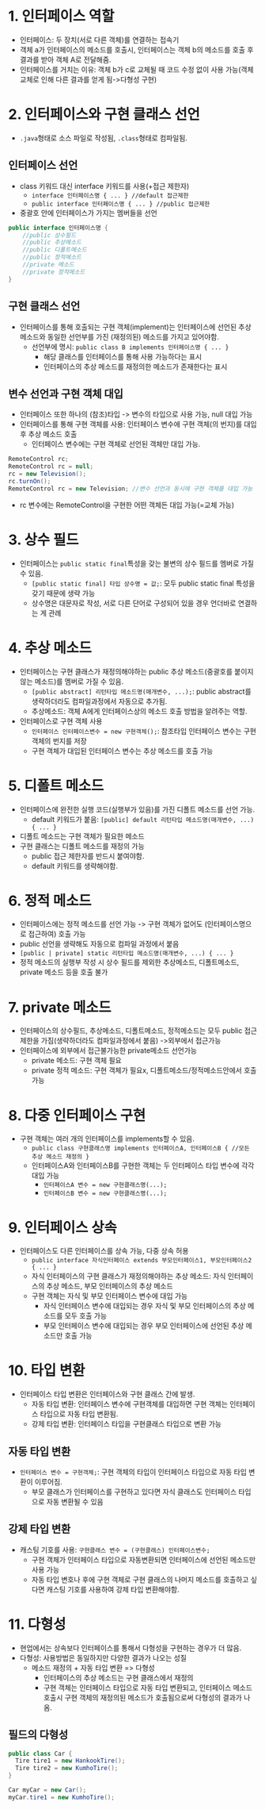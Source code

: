 # 1. 인터페이스 역할
- 인터페이스: 두 장치(서로 다른 객체)를 연결하는 접속기
- 객체 a가 인터페이스의 메소드를 호출시, 인터페이스는 객체 b의 메소드를 호출 후 결과를 받아 객체 A로 전달해줌.
- 인터페이스를 거치는 이유: 객체 b가 c로 교체될 때 코드 수정 없이 사용 가능(객체 교체로 인해 다른 결과를 얻게 됨->다형성 구현)
# 2. 인터페이스와 구현 클래스 선언
- `.java`형태로 소스 파일로 작성됨, `.class`형태로 컴파일됨.
## 인터페이스 선언
- class 키워드 대신 interface 키워드를 사용(+접근 제한자)
  - `interface 인터페이스명 { ... } //default 접근제한`
  - `public interface 인터페이스명 { ... } //public 접근제한`
- 중괄호 안에 인터페이스가 가지는 멤버들을 선언
```java
public interface 인터페이스명 {
    //public 상수필드
    //public 추상메소드
    //public 디폴트메소드
    //public 정적메소드
    //private 메소드
    //private 정적메소드
}
```
## 구현 클래스 선언
- 인터페이스를 통해 호출되는 구현 객체(implement)는 인터페이스에 선언된 추상 메소드와 동일한 선언부를 가진 (재정의된) 메소드를 가지고 있어야함.
  - 선언부에 명시: `public class B implements 인터페이스명 { ... }`
    - 해당 클래스를 인터페이스를 통해 사용 가능하다는 표시
    - 인터페이스의 추상 메소드를 재정의한 메소드가 존재한다는 표시
## 변수 선언과 구현 객체 대입
- 인터페이스 또한 하나의 (참조)타입 -> 변수의 타입으로 사용 가능, null 대입 가능
- 인터페이스를 통해 구현 객체를 사용: 인터페이스 변수에 구현 객체(의 번지)를 대입 후 추상 메소드 호출
  - 인터페이스 변수에는 구현 객체로 선언된 객체만 대입 가능.
```java
RemoteControl rc;
RemoteControl rc = null;
rc = new Television();
rc.turnOn();
RemoteControl rc = new Television; //변수 선언과 동시에 구현 객체를 대입 가능
```
- rc 변수에는 RemoteControl을 구현한 어떤 객체든 대입 가능(=교체 가능)
# 3. 상수 필드
- 인터페이스는 `public static final`특성을 갖는 불변의 상수 필드를 멤버로 가질 수 있음.
  - `[public static final] 타입 상수명 = 값;`: 모두 public static final 특성을 갖기 때문에 생략 가능
  - 상수명은 대문자로 작성, 서로 다른 단어로 구성되어 있을 경우 언더바로 연결하는 게 관례
# 4. 추상 메소드
- 인터페이스는 구현 클래스가 재정의해야하는 public 추상 메소드(중괄호를 붙이지 않는 메소드)를 멤버로 가질 수 있음.
  - `[public abstract] 리턴타입 메소드명(매개변수, ...);`: public abstract를 생략하더라도 컴파일과정에서 자동으로 추가됨.
  - 추상메소드: 객체 A에게 인터페이스상의 메소드 호출 방법을 알려주는 역할.
- 인터페이스로 구현 객체 사용
  - `인터페이스 인터페이스변수 = new 구현객체();`: 참조타입 인터페이스 변수는 구현 객체의 번지를 저장
  - 구현 객체가 대입된 인터페이스 변수는 추상 메소드를 호출 가능
# 5. 디폴트 메소드
- 인터페이스에 완전한 실행 코드(실행부가 있음)를 가진 디폴트 메소드를 선언 가능.
  - default 키워드가 붙음: `[public] default 리턴타입 메소드명(매개변수, ...) { ... }`
- 디폴트 메소드는 구현 객체가 필요한 메소드
- 구현 클래스는 디폴트 메소드를 재정의 가능
  - public 접근 제한자를 반드시 붙여야함.
  - default 키워드를 생략해야함.
# 6. 정적 메소드
- 인터페이스에는 정적 메소드를 선언 가능 -> 구현 객체가 없어도 (인터페이스명으로 접근하여) 호출 가능
- public 선언을 생략해도 자동으로 컴파일 과정에서 붙음
- `[public | private] static 리턴타입 메소드명(매개변수, ...) { ... }`
- 정적 메소드의 실행부 작성 시 상수 필드를 제외한 추상메소드, 디폴트메소드, private 메소드 등을 호출 불가
# 7. private 메소드
- 인터페이스의 상수필드, 추상메소드, 디폴트메소드, 정적메소드는 모두 public 접근 제한을 가짐(생략하더라도 컴파일과정에서 붙음) ->외부에서 접근가능
- 인터페이스에 외부에서 접근불가능한 private메소드 선언가능 
  - private 메소드: 구현 객체 필요
  - private 정적 메소드: 구현 객체가 필요x, 디폴트메소드/정적메소드안에서 호출가능
# 8. 다중 인터페이스 구현
- 구현 객체는 여러 개의 인터페이스를 implements할 수 있음.
  - `public class 구현클래스명 implements 인터페이스A, 인터페이스B { //모든 추상 메소드 재정의 }`
  - 인터페이스A와 인터페이스B를 구현한 객체는 두 인터페이스 타입 변수에 각각 대입 가능
    - `인터페이스A 변수 = new 구현클래스명(...);`
    - `인터페이스B 변수 = new 구현클래스명(...);`
# 9. 인터페이스 상속
- 인터페이스도 다른 인터페이스를 상속 가능, 다중 상속 허용
  - `public interface 자식인터페이스 extends 부모인터페이스1, 부모인터페이스2 { ... }`
  - 자식 인터페이스의 구현 클래스가 재정의해야하는 추상 메소드: 자식 인터페이스의 추상 메소드, 부모 인터페이스의 추상 메소드
  - 구현 객체는 자식 및 부모 인터페이스 변수에 대입 가능
    - 자식 인터페이스 변수에 대입되는 경우 자식 및 부모 인터페이스의 추상 메소드를 모두 호출 가능
    - 부모 인터페이스 변수에 대입되는 경우 부모 인터페이스에 선언된 추상 메소드만 호출 가능
# 10. 타입 변환
- 인터페이스 타입 변환은 인터페이스와 구현 클래스 간에 발생.
  - 자동 타입 변환: 인터페이스 변수에 구현객체를 대입하면 구현 객체는 인터페이스 타입으로 자동 타입 변환됨.
  - 강제 타입 변환: 인터페이스 타입을 구현클래스 타입으로 변환 가능
## 자동 타입 변환
- `인터페이스 변수 = 구현객체;`: 구현 객체의 타입이 인터페이스 타입으로 자동 타입 변환이 이루어짐.
  - 부모 클래스가 인터페이스를 구현하고 있다면 자식 클래스도 인터페이스 타입으로 자동 변환될 수 있음
## 강제 타입 변환
- 캐스팅 기호를 사용: `구현클래스 변수 = (구현클래스) 인터페이스변수;`
  - 구현 객체가 인터페이스 타입으로 자동변환되면 인터페이스에 선언된 메소드만 사용 가능
  - 자동 타입 변호나 후에 구현 객체로 구현 클래스의 나머지 메소드를 호출하고 싶다면 캐스팅 기호를 사용하여 강제 타입 변환해야함.
# 11. 다형성
- 현업에서는 상속보다 인터페이스를 통해서 다형성을 구현하는 경우가 더 많음.
- 다형성: 사용방법은 동일하지만 다양한 결과가 나오는 성질
  - 메소드 재정의 + 자동 타입 변환 => 다형성
    - 인터페이스의 추상 메소드는 구현 클래스에서 재정의
    - 구현 객체는 인터페이스 타입으로 자동 타입 변환되고, 인터페이스 메소드 호출시 구현 객체의 재정의된 메소드가 호출됨으로써 다형성의 결과가 나옴.
## 필드의 다형성
```java
public class Car {
  Tire tire1 = new HankookTire();
  Tire tire2 = new KumhoTire();
}

Car myCar = new Car();
myCar.tire1 = new KumhoTire();
```